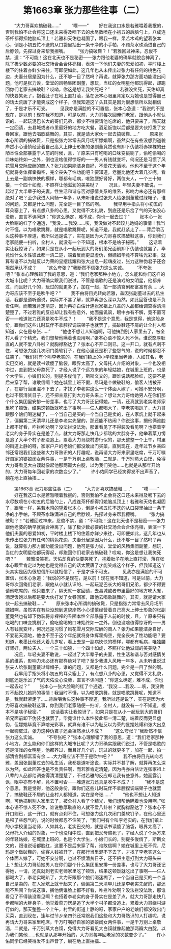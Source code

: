 # 　　第1663章 张力那些往事（二）
　　“大力哥喜欢搞破鞋……”
　　“噗——”
　　好在我这口水是若雅喂着我抿的，否则我怕不止会将这口还未来得及咽下去的水尽数喷在小初五的后脑勺上，八成连茶杯都得扣她脑瓜顶上！若雅和天佑也凝固了，跟我一样，呆若木鸡的望着张本心，倒是小初五忙不迭的从口袋里抽出一条干净的小手帕，不顾茶水珠滴进自己的后脖领，先探过身来帮我擦嘴。
　　“张力搞破鞋？！”若雅回过神来，忍俊不禁，道：“不可能！这在北天也不是秘密——张力跟他老婆的确早就貌合神离了，除了极少数必要的社交场合会合体亮相，表演一下他们夫妻的恩爱如初，平时楼上楼下的住着亦鲜少来往，可即便如此，这几年也从未传出过张力有任何的桃色花边，夫妻分居是因为什么，还不够一目了然吗？再说，就算张力那方面功能没出问题，他可是张力诶，堂堂的风畅集团副董，想玩，当红的女明星他都玩得起，却跑回你们老家去搞破鞋？哎呦，你这是想让我笑死吧？”
　　若雅没笑死，天佑却真的快要笑死了，抱着肚子在地上直打滚，落在张本心眼里肯定以为她也是觉得自己的话太荒唐了才能笑成这个样子，但我知道这丫头其实是因为很想信所以就相信了，于是才乐不可支。
　　见我亦是满脸的不可置信，张本心急道：“我说的不是现在，是以前！现在我不知道，可是以前，大力哥每次回俺们老家，跟他从小就认识的、一起玩泥巴长大的哥们兄弟，都少不得要请他吃席的，他只要来了，隔天就一定回请，去县城或者市里最好的地方吃大餐，酒足饭饱以后都是要大伙打发了女眷回家，跟他去唱歌跳舞的，其实，就是请大家伙一起去搞破鞋……”
　　原来张本心所谓的搞破鞋，只是指张力常常去风月场所嫖娼啊，虽然实在有些没想到道貌岸然小心谨慎经营着自己高大上绅士形象的张副董竟然也有卸下伪装将赤裸裸的丑陋本性全部暴露于人前的时候，且，丫原来只有吃喝的口味变挑剔了，偷吃偷喝的口味始终如一之外，倒也没啥值得惊讶的——男人有钱就变坏，何况还是习惯了风花雪月交际应酬的商人？张力如果能洁身自好，不爱花天酒地，他也不至于这个年纪就将身体挥霍掏空，完全丧失了性功能吧？要知道，老墨比他还大着几岁呢，看上去是一副病怏怏的模样，哪都有毛病，唯独腰好肾好，两位夫人，一个三十如狼，一个四十如虎，不照样让他滋润的美美哒？
　　况且，年轻夫妻不敢说，一起过了大半辈子的夫妻，性生活和谐与否对感情关系的维系，影响力未必还有那样绝对了吧？至少我进入风畅一年多，从未听谁说过张夫人给张副董戴过绿帽子，谁的问题，又都是什么问题，完全是一目了然的啊。
　　我早用手指头将小初五的耳朵塞上了，有点想八卦的心思，又觉得不太礼貌，到底还是乐岔了气的天佑没心没肺，直言不讳问道：“你这么确定，难不成，你也一起去过？”
　　张本心一张大脸唰的红了个通透，“我没……我没……咳，我没做对不起饺儿她妈的事情！我当时不懂，以为唱歌跳舞，就是唱歌跳舞呢，知道不是，我就赶紧走了……背后嚼舌头这种事不厚道，我所以还是说了，实在是因为大力哥喜欢搞破鞋这事，你到我们老家随便一扫听，全村人，就没有一个不知道，根本不是啥子秘密。”
　　这话着实让我惊讶了，如果只是在从小一起玩到大的哥们弟兄面前卸下伪装也就罢了，毕竟谁什么本性彼此都一清二楚，端着反而更显虚伪，但嫖娼毕竟不算啥光彩事，就算有谁不以为耻反以为荣的显摆炫耀和张大出息一起嗨皮过，张力这种伪君子还会坦然承认不成？
　　“这么夸张？”我断然不信张力这么实诚。
　　“不夸张吧？”张本心理解错了我的意思，道：“我们老家那种小地方，怎么能和你们这样的大城市比呢？大力哥确实跟我们说过，不管是唱歌的还是演戏的女明星，他都养过，而且好几个的，玩过的就更多了，加在一起，拍一部清宫剧都富富有余……大力哥应该不至于是吹牛吧？”
　　我不由将目光转向若雅，盖因张副董过去的私生活，我都是道听途说，实际并不甚了解，就算再怎么深以为然，如此回答也是不负责任啊，而若雅肯定清楚，因为冉亦白估计连张家祖上八辈的人品都给调查得清清楚楚了，不过若雅的反应却让我有些意外，她面露讥讽，眼中亦有不解，竟不置可否——难道张力还真是吹牛不成？！
　　“我不是这个意思，我是觉得，他这般身份，跟你们这些儿时玩伴不拿腔捏调端架子也就罢了，搞破鞋还不屑的让全村人都知道，实在是夸张……”
　　“他也不想让人知道啊，可他搞到别人家里去了，被全村人看了个精光，我们想帮他瞒着也没用啊，”张本心语不惊人死不休，谁说憨厚耿直的人就不爱八卦啦？就胸襟豁达了？张本心不开口则已，这一开口，就有点刹不住，可想张力这几次闭门羹软钉子，在他心里还是积了些怨气的，说的时候都忍不住笑了，“我们村有个叫李老实的，在我们镇上的小学校里当老师，人如其名，老实巴交的，就是读书读傻了脑袋，眼界太高了，父母托人介绍的对象，一个也没相中过，直到把父母熬死了，才经人说了个远方来的年轻姑娘，在城里上班的，也是个大学生，小娘们长的，别提多俊俏了，斯斯文文的，跟谁说话都脸红，这要不是后来穿了帮，谁敢信啊？她在城里上班不假，尼玛是个做破鞋的，偷客人钱被开了，在那行当里混不下去了，才找了李老实这么一个体面人嫁了，可她不安分啊，也过不惯清贫日子，还不把主意打到大力哥头来上？想让大力哥给她男人在你们那个什么集团里安排一份差事，也亏了大力哥还记得她，一请，还真就到老实老师家里吃了顿饭，结果这顿饭就吃出了事啊——仨人都喝大了，李老实喝趴了，大力哥跟那个娘们喝迷糊了，一个当自己是买的一个当自己是卖的，在人家炕上就干起来了，偏偏第二天清早儿还是李老实先醒的，那还能不热闹？你说这事，搁他俩谁脸上都不好看，咋拦咋劝啊？没法拦没法劝，那谁看见了不得装没看见啊？也搭着李老实的身子骨实在是差了点，就大力哥那走快几步都喘的大胖身子，他举着菜刀愣是追了大半个村子都没追上，累着大力哥绕村游行似的，那天整整一个上午，村里的街道上静的呀，家家户户的老娘们都没敢出门买菜，直到现在，逢年过节乡亲四邻还常跟我们这些和大力哥熟识的人打趣呢，说再请大力哥来家里吃席，千万叮嘱好自家的婆娘闺女两件事，一是千万别上桌敬酒，二就是，千万别蒸大白馍，免得大力哥看见大白馍就像起他那两瓣大白腚，以为我们笑他……也就是从那年开始的，大力哥每年回老家的次数变少了。”
　　许小佑同学已经笑得发不出声音了，躺在地上直抽搐……

　　第1663章 张力那些往事（二）
　　“大力哥喜欢搞破鞋……”
　　“噗——”
　　好在我这口水是若雅喂着我抿的，否则我怕不止会将这口还未来得及咽下去的水尽数喷在小初五的后脑勺上，八成连茶杯都得扣她脑瓜顶上！若雅和天佑也凝固了，跟我一样，呆若木鸡的望着张本心，倒是小初五忙不迭的从口袋里抽出一条干净的小手帕，不顾茶水珠滴进自己的后脖领，先探过身来帮我擦嘴。
　　“张力搞破鞋？！”若雅回过神来，忍俊不禁，道：“不可能！这在北天也不是秘密——张力跟他老婆的确早就貌合神离了，除了极少数必要的社交场合会合体亮相，表演一下他们夫妻的恩爱如初，平时楼上楼下的住着亦鲜少来往，可即便如此，这几年也从未传出过张力有任何的桃色花边，夫妻分居是因为什么，还不够一目了然吗？再说，就算张力那方面功能没出问题，他可是张力诶，堂堂的风畅集团副董，想玩，当红的女明星他都玩得起，却跑回你们老家去搞破鞋？哎呦，你这是想让我笑死吧？”
　　若雅没笑死，天佑却真的快要笑死了，抱着肚子在地上直打滚，落在张本心眼里肯定以为她也是觉得自己的话太荒唐了才能笑成这个样子，但我知道这丫头其实是因为很想信所以就相信了，于是才乐不可支。
　　见我亦是满脸的不可置信，张本心急道：“我说的不是现在，是以前！现在我不知道，可是以前，大力哥每次回俺们老家，跟他从小就认识的、一起玩泥巴长大的哥们兄弟，都少不得要请他吃席的，他只要来了，隔天就一定回请，去县城或者市里最好的地方吃大餐，酒足饭饱以后都是要大伙打发了女眷回家，跟他去唱歌跳舞的，其实，就是请大家伙一起去搞破鞋……”
　　原来张本心所谓的搞破鞋，只是指张力常常去风月场所嫖娼啊，虽然实在有些没想到道貌岸然小心谨慎经营着自己高大上绅士形象的张副董竟然也有卸下伪装将赤裸裸的丑陋本性全部暴露于人前的时候，且，丫原来只有吃喝的口味变挑剔了，偷吃偷喝的口味始终如一之外，倒也没啥值得惊讶的——男人有钱就变坏，何况还是习惯了风花雪月交际应酬的商人？张力如果能洁身自好，不爱花天酒地，他也不至于这个年纪就将身体挥霍掏空，完全丧失了性功能吧？要知道，老墨比他还大着几岁呢，看上去是一副病怏怏的模样，哪都有毛病，唯独腰好肾好，两位夫人，一个三十如狼，一个四十如虎，不照样让他滋润的美美哒？
　　况且，年轻夫妻不敢说，一起过了大半辈子的夫妻，性生活和谐与否对感情关系的维系，影响力未必还有那样绝对了吧？至少我进入风畅一年多，从未听谁说过张夫人给张副董戴过绿帽子，谁的问题，又都是什么问题，完全是一目了然的啊。
　　我早用手指头将小初五的耳朵塞上了，有点想八卦的心思，又觉得不太礼貌，到底还是乐岔了气的天佑没心没肺，直言不讳问道：“你这么确定，难不成，你也一起去过？”
　　张本心一张大脸唰的红了个通透，“我没……我没……咳，我没做对不起饺儿她妈的事情！我当时不懂，以为唱歌跳舞，就是唱歌跳舞呢，知道不是，我就赶紧走了……背后嚼舌头这种事不厚道，我所以还是说了，实在是因为大力哥喜欢搞破鞋这事，你到我们老家随便一扫听，全村人，就没有一个不知道，根本不是啥子秘密。”
　　这话着实让我惊讶了，如果只是在从小一起玩到大的哥们弟兄面前卸下伪装也就罢了，毕竟谁什么本性彼此都一清二楚，端着反而更显虚伪，但嫖娼毕竟不算啥光彩事，就算有谁不以为耻反以为荣的显摆炫耀和张大出息一起嗨皮过，张力这种伪君子还会坦然承认不成？
　　“这么夸张？”我断然不信张力这么实诚。
　　“不夸张吧？”张本心理解错了我的意思，道：“我们老家那种小地方，怎么能和你们这样的大城市比呢？大力哥确实跟我们说过，不管是唱歌的还是演戏的女明星，他都养过，而且好几个的，玩过的就更多了，加在一起，拍一部清宫剧都富富有余……大力哥应该不至于是吹牛吧？”
　　我不由将目光转向若雅，盖因张副董过去的私生活，我都是道听途说，实际并不甚了解，就算再怎么深以为然，如此回答也是不负责任啊，而若雅肯定清楚，因为冉亦白估计连张家祖上八辈的人品都给调查得清清楚楚了，不过若雅的反应却让我有些意外，她面露讥讽，眼中亦有不解，竟不置可否——难道张力还真是吹牛不成？！
　　“我不是这个意思，我是觉得，他这般身份，跟你们这些儿时玩伴不拿腔捏调端架子也就罢了，搞破鞋还不屑的让全村人都知道，实在是夸张……”
　　“他也不想让人知道啊，可他搞到别人家里去了，被全村人看了个精光，我们想帮他瞒着也没用啊，”张本心语不惊人死不休，谁说憨厚耿直的人就不爱八卦啦？就胸襟豁达了？张本心不开口则已，这一开口，就有点刹不住，可想张力这几次闭门羹软钉子，在他心里还是积了些怨气的，说的时候都忍不住笑了，“我们村有个叫李老实的，在我们镇上的小学校里当老师，人如其名，老实巴交的，就是读书读傻了脑袋，眼界太高了，父母托人介绍的对象，一个也没相中过，直到把父母熬死了，才经人说了个远方来的年轻姑娘，在城里上班的，也是个大学生，小娘们长的，别提多俊俏了，斯斯文文的，跟谁说话都脸红，这要不是后来穿了帮，谁敢信啊？她在城里上班不假，尼玛是个做破鞋的，偷客人钱被开了，在那行当里混不下去了，才找了李老实这么一个体面人嫁了，可她不安分啊，也过不惯清贫日子，还不把主意打到大力哥头来上？想让大力哥给她男人在你们那个什么集团里安排一份差事，也亏了大力哥还记得她，一请，还真就到老实老师家里吃了顿饭，结果这顿饭就吃出了事啊——仨人都喝大了，李老实喝趴了，大力哥跟那个娘们喝迷糊了，一个当自己是买的一个当自己是卖的，在人家炕上就干起来了，偏偏第二天清早儿还是李老实先醒的，那还能不热闹？你说这事，搁他俩谁脸上都不好看，咋拦咋劝啊？没法拦没法劝，那谁看见了不得装没看见啊？也搭着李老实的身子骨实在是差了点，就大力哥那走快几步都喘的大胖身子，他举着菜刀愣是追了大半个村子都没追上，累着大力哥绕村游行似的，那天整整一个上午，村里的街道上静的呀，家家户户的老娘们都没敢出门买菜，直到现在，逢年过节乡亲四邻还常跟我们这些和大力哥熟识的人打趣呢，说再请大力哥来家里吃席，千万叮嘱好自家的婆娘闺女两件事，一是千万别上桌敬酒，二就是，千万别蒸大白馍，免得大力哥看见大白馍就像起他那两瓣大白腚，以为我们笑他……也就是从那年开始的，大力哥每年回老家的次数变少了。”
　　许小佑同学已经笑得发不出声音了，躺在地上直抽搐……
